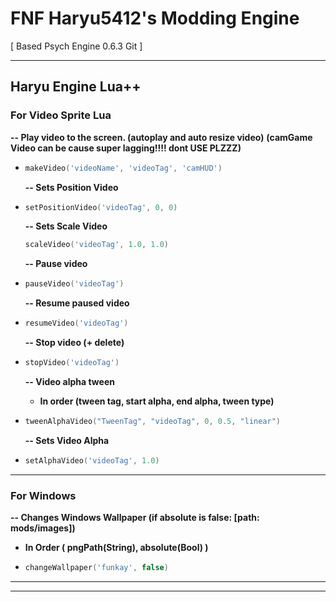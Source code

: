 # FNF Haryu5412's Modding Engine

[ Based Psych Engine 0.6.3 Git ]

---

## Haryu Engine Lua++

### **For Video Sprite Lua**

  **-- Play video to the screen. (autoplay and auto resize video)**
  **(camGame Video can be cause super lagging!!!! dont USE PLZZZ)**

- ```lua
  makeVideo('videoName', 'videoTag', 'camHUD')
  ```

  **-- Sets Position Video**  

- ```lua
  setPositionVideo('videoTag', 0, 0)
  ```

  **-- Sets Scale Video**

  ```lua
  scaleVideo('videoTag', 1.0, 1.0)
  ```

  **-- Pause video**  

- ```lua
  pauseVideo('videoTag')
  ```

  **-- Resume paused video**

- ```lua
  resumeVideo('videoTag')
  ```

  **-- Stop video (+ delete)**

- ```lua
  stopVideo('videoTag')
  ```

  **-- Video alpha tween**
  - **In order (tween tag, start alpha, end alpha, tween type)**

- ```lua
  tweenAlphaVideo("TweenTag", "videoTag", 0, 0.5, "linear")
  ```

  **-- Sets Video Alpha**

- ```lua
  setAlphaVideo('videoTag', 1.0)
  ```

---

### **For Windows**

  **-- Changes Windows Wallpaper (if absolute is false: [path: mods/images])**

- **In Order ( pngPath(String), absolute(Bool) )**

- ```lua
  changeWallpaper('funkay', false)
  ```

---

---
